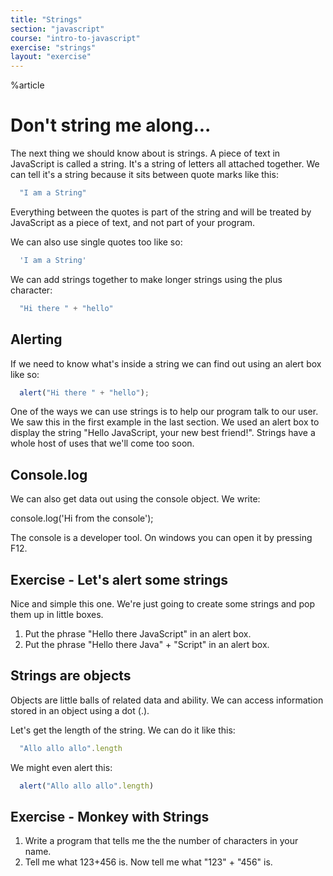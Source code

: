 ```yaml
---
title: "Strings"
section: "javascript"
course: "intro-to-javascript"
exercise: "strings"
layout: "exercise"
---
```


%article



# Don't string me along... #

The next thing we should know about is strings. A piece of text in JavaScript is called a string. It's a string of letters all attached together. We can tell it's a string because it sits between quote marks like this:


```js
  "I am a String"
```





Everything between the quotes is part of the string and will be treated by JavaScript as a piece of text, and not part of your program.

We can also use single quotes too like so:


```js
  'I am a String'
```





We can add strings together to make longer strings using the plus character:


```js
  "Hi there " + "hello"
```





## Alerting

If we need to know what's inside a string we can find out using an alert box like so:

```js
  alert("Hi there " + "hello");
```





One of the ways we can use strings is to help our program talk to our user. We saw this in the first example in the last section. We used an alert box to display the string "Hello JavaScript, your new best friend!". Strings have a whole host of uses that we'll come too soon.

## Console.log

We can also get data out using the console object. We write:

console.log('Hi from the console');

The console is a developer tool. On windows you can open it by pressing F12.



## Exercise - Let's alert some strings ##

Nice and simple this one. We're just going to create some strings and pop them up in little boxes.

1. Put the phrase "Hello there JavaScript" in an alert box.
2. Put the phrase "Hello there Java" + "Script" in an alert box.



## Strings are objects

Objects are little balls of related data and ability. We can access information stored in an object using a dot (.).

Let's get the length of the string. We can do it like this:

```js
  "Allo allo allo".length
```





We might even alert this:

```js
  alert("Allo allo allo".length)
```






## Exercise - Monkey with Strings

1. Write a program that tells me the the number of characters in your name.
2. Tell me what 123+456 is. Now tell me what "123" + "456" is.
